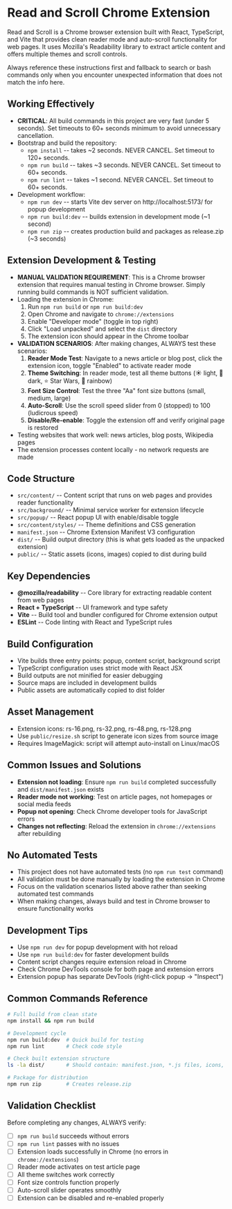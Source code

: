 # Read and Scroll Chrome Extension

Read and Scroll is a Chrome browser extension built with React, TypeScript, and Vite that provides clean reader mode and auto-scroll functionality for web pages. It uses Mozilla's Readability library to extract article content and offers multiple themes and scroll controls.

Always reference these instructions first and fallback to search or bash commands only when you encounter unexpected information that does not match the info here.

## Working Effectively

- **CRITICAL**: All build commands in this project are very fast (under 5 seconds). Set timeouts to 60+ seconds minimum to avoid unnecessary cancellation.
- Bootstrap and build the repository:
  - `npm install` -- takes ~2 seconds. NEVER CANCEL. Set timeout to 120+ seconds.
  - `npm run build` -- takes ~3 seconds. NEVER CANCEL. Set timeout to 60+ seconds.
  - `npm run lint` -- takes ~1 second. NEVER CANCEL. Set timeout to 60+ seconds.
- Development workflow:
  - `npm run dev` -- starts Vite dev server on http://localhost:5173/ for popup development
  - `npm run build:dev` -- builds extension in development mode (~1 second)
  - `npm run zip` -- creates production build and packages as release.zip (~3 seconds)

## Extension Development & Testing

- **MANUAL VALIDATION REQUIREMENT**: This is a Chrome browser extension that requires manual testing in Chrome browser. Simply running build commands is NOT sufficient validation.
- Loading the extension in Chrome:
  1. Run `npm run build` or `npm run build:dev`
  2. Open Chrome and navigate to `chrome://extensions`
  3. Enable "Developer mode" (toggle in top right)
  4. Click "Load unpacked" and select the `dist` directory
  5. The extension icon should appear in the Chrome toolbar
- **VALIDATION SCENARIOS**: After making changes, ALWAYS test these scenarios:
  1. **Reader Mode Test**: Navigate to a news article or blog post, click the extension icon, toggle "Enabled" to activate reader mode
  2. **Theme Switching**: In reader mode, test all theme buttons (☀️ light, 🌙 dark, ⭐ Star Wars, 🌈 rainbow)
  3. **Font Size Control**: Test the three "Aa" font size buttons (small, medium, large)
  4. **Auto-Scroll**: Use the scroll speed slider from 0 (stopped) to 100 (ludicrous speed)
  5. **Disable/Re-enable**: Toggle the extension off and verify original page is restored
- Testing websites that work well: news articles, blog posts, Wikipedia pages
- The extension processes content locally - no network requests are made

## Code Structure

- `src/content/` -- Content script that runs on web pages and provides reader functionality
- `src/background/` -- Minimal service worker for extension lifecycle  
- `src/popup/` -- React popup UI with enable/disable toggle
- `src/content/styles/` -- Theme definitions and CSS generation
- `manifest.json` -- Chrome Extension Manifest V3 configuration
- `dist/` -- Build output directory (this is what gets loaded as the unpacked extension)
- `public/` -- Static assets (icons, images) copied to dist during build

## Key Dependencies

- **@mozilla/readability** -- Core library for extracting readable content from web pages
- **React + TypeScript** -- UI framework and type safety
- **Vite** -- Build tool and bundler configured for Chrome extension output
- **ESLint** -- Code linting with React and TypeScript rules

## Build Configuration

- Vite builds three entry points: popup, content script, background script
- TypeScript configuration uses strict mode with React JSX
- Build outputs are not minified for easier debugging
- Source maps are included in development builds
- Public assets are automatically copied to dist folder

## Asset Management

- Extension icons: rs-16.png, rs-32.png, rs-48.png, rs-128.png
- Use `public/resize.sh` script to generate icon sizes from source image
- Requires ImageMagick: script will attempt auto-install on Linux/macOS

## Common Issues and Solutions

- **Extension not loading**: Ensure `npm run build` completed successfully and `dist/manifest.json` exists
- **Reader mode not working**: Test on article pages, not homepages or social media feeds
- **Popup not opening**: Check Chrome developer tools for JavaScript errors
- **Changes not reflecting**: Reload the extension in `chrome://extensions` after rebuilding

## No Automated Tests

- This project does not have automated tests (no `npm run test` command)
- All validation must be done manually by loading the extension in Chrome
- Focus on the validation scenarios listed above rather than seeking automated test commands
- When making changes, always build and test in Chrome browser to ensure functionality works

## Development Tips

- Use `npm run dev` for popup development with hot reload
- Use `npm run build:dev` for faster development builds
- Content script changes require extension reload in Chrome
- Check Chrome DevTools console for both page and extension errors
- Extension popup has separate DevTools (right-click popup → "Inspect")

## Common Commands Reference

```bash
# Full build from clean state
npm install && npm run build

# Development cycle
npm run build:dev  # Quick build for testing
npm run lint       # Check code style

# Check built extension structure  
ls -la dist/       # Should contain: manifest.json, *.js files, icons, popup HTML

# Package for distribution
npm run zip        # Creates release.zip
```

## Validation Checklist

Before completing any changes, ALWAYS verify:
- [ ] `npm run build` succeeds without errors
- [ ] `npm run lint` passes with no issues  
- [ ] Extension loads successfully in Chrome (no errors in `chrome://extensions`)
- [ ] Reader mode activates on test article page
- [ ] All theme switches work correctly
- [ ] Font size controls function properly
- [ ] Auto-scroll slider operates smoothly
- [ ] Extension can be disabled and re-enabled properly